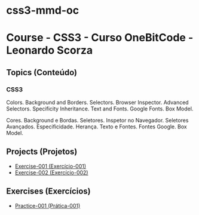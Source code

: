 # css3-mmd-oc

<h1> Course - CSS3 - Curso OneBitCode - Leonardo Scorza</h1>

<h2>Topics (Conteúdo)</h2>

<h3>CSS3</h3>

<p>Colors. Background and Borders. Selectors. Browser Inspector. Advanced Selectors. Specificity Inheritance. Text and Fonts. Google Fonts. Box Model.</p>

<p>Cores. Background e Bordas. Seletores. Inspetor no Navegador. Seletores Avançados. Especificidade. Herança. Texto e Fontes. Fontes Google. Box Model.</p>

<h2>Projects (Projetos)</h2>

<ul>
<li><a href="https://mayramduarte.github.io/css3-mmd-oc/11-exercicio-recriando-um-site-com-css-1
/ex001" target="_blank">Exercise-001 (Exercício-001)</a></li>
<li><a href="https://mayramduarte.github.io/css3-mmd-oc/16-exercicio-recriando-um-site-com-css-2
/ex002/" target="_blank">Exercise-002 (Exercício-002)</a></li>
</ul>

<h2>Exercises (Exercícios)</h2>

<ul>
<li><a href="https://mayramduarte.github.io/css3-mmd-oc/3-primeiro-css/pr001" target="_blank">Practice-001 (Prática-001)</a></li>
</ul>
